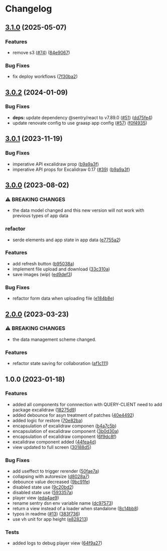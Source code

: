 # Changelog

## [3.1.0](https://github.com/graasp/graasp-app-excalidraw/compare/v3.0.2...v3.1.0) (2025-05-07)


### Features

* remove s3 ([#74](https://github.com/graasp/graasp-app-excalidraw/issues/74)) ([84e9067](https://github.com/graasp/graasp-app-excalidraw/commit/84e9067aba66b47109dafadbb0e4b09d6519125d))


### Bug Fixes

* fix deploy workflows ([7f30ba2](https://github.com/graasp/graasp-app-excalidraw/commit/7f30ba24d91c6131fb51b488fa2f461a6c8de362))

## [3.0.2](https://github.com/graasp/graasp-app-excalidraw/compare/v3.0.1...v3.0.2) (2024-01-09)


### Bug Fixes

* **deps:** update dependency @sentry/react to v7.89.0 ([#51](https://github.com/graasp/graasp-app-excalidraw/issues/51)) ([dd75fe4](https://github.com/graasp/graasp-app-excalidraw/commit/dd75fe4b1b02d21286211fb5f96de2fd6e4f0465))
* update renovate config to use graasp app config ([#57](https://github.com/graasp/graasp-app-excalidraw/issues/57)) ([f0f4935](https://github.com/graasp/graasp-app-excalidraw/commit/f0f49353322ee5d6b27691782df98a8357e26570))

## [3.0.1](https://github.com/graasp/graasp-app-excalidraw/compare/v3.0.0...v3.0.1) (2023-11-19)


### Bug Fixes

* imperative API excalidraw prop ([b9a9a3f](https://github.com/graasp/graasp-app-excalidraw/commit/b9a9a3f3b1fd65027cac90d99acb24720bf79c6c))
* imperative API props for Excalidraw 0.17 ([#39](https://github.com/graasp/graasp-app-excalidraw/issues/39)) ([b9a9a3f](https://github.com/graasp/graasp-app-excalidraw/commit/b9a9a3f3b1fd65027cac90d99acb24720bf79c6c))

## [3.0.0](https://github.com/graasp/graasp-app-excalidraw/compare/v2.0.0...v3.0.0) (2023-08-02)


### ⚠ BREAKING CHANGES

* the data model changed and this new version will not work with previous types of app data

### refactor

* serde elements and app state in app data ([e7755a2](https://github.com/graasp/graasp-app-excalidraw/commit/e7755a26957d5d3c178261c1a7ebe6444c6cc63e))


### Features

* add refresh button ([b95038a](https://github.com/graasp/graasp-app-excalidraw/commit/b95038a9c8c2ae5f5856d10d903ae24d1dbe1aee))
* implement file upload and download ([33c310a](https://github.com/graasp/graasp-app-excalidraw/commit/33c310a951d97dbf5aa44c38bc45306563ffac82))
* save images (wip) ([ed9def3](https://github.com/graasp/graasp-app-excalidraw/commit/ed9def3b097d54133c70c725b0b20117f542775c))


### Bug Fixes

* refactor form data when uploading file ([e184b8e](https://github.com/graasp/graasp-app-excalidraw/commit/e184b8e38be044e3c19ea69da815739c07e194e0))

## [2.0.0](https://github.com/graasp/graasp-app-excalidraw/compare/v1.0.0...v2.0.0) (2023-03-23)


### ⚠ BREAKING CHANGES

* the data management scheme changed.

### Features

* refactor state saving for collaboration ([af1c111](https://github.com/graasp/graasp-app-excalidraw/commit/af1c111b9519c9c410308d6c16b3db7a643d60a9))

## 1.0.0 (2023-01-18)


### Features

* added all components for connnection with QUERY-CLIENT need to add package excalidraw ([18275d9](https://github.com/graasp/graasp-app-excalidraw/commit/18275d9910d95cc5352fef8cafa8c67ffeac1c9d))
* added debounce for asyn treatment of patches ([40e4492](https://github.com/graasp/graasp-app-excalidraw/commit/40e44928d8e329ade21995e5c1ad495cbee4275f))
* added logic for restore ([70e82ba](https://github.com/graasp/graasp-app-excalidraw/commit/70e82baedb3c2ffcb5b350748fe74aa84d5f0cd6))
* encapsulation of excalidraw componen ([b4a7c5b](https://github.com/graasp/graasp-app-excalidraw/commit/b4a7c5ba649b3cb6c45657e0f704bb8e0d7408d4))
* encapsulation of excalidraw component ([3b0d30a](https://github.com/graasp/graasp-app-excalidraw/commit/3b0d30a918d3c8b0ce991e95768c090a9ecf9f77))
* encapsulation of excalidraw component ([6f9dc8f](https://github.com/graasp/graasp-app-excalidraw/commit/6f9dc8f9f55c6263ff06567ee3db5fb30f70bbed))
* excalidraw component added ([44fea4d](https://github.com/graasp/graasp-app-excalidraw/commit/44fea4dca22079001276b1b6502a091329a498d6))
* view updated to full screen ([30188d5](https://github.com/graasp/graasp-app-excalidraw/commit/30188d5e0c987f87abcb88507be12a976ce2637b))


### Bug Fixes

* add useffect to trigger rerender ([50fae7a](https://github.com/graasp/graasp-app-excalidraw/commit/50fae7a204ab611541c9b3ae454ccdcb753e90ec))
* collapsing with autoresize ([d8028a7](https://github.com/graasp/graasp-app-excalidraw/commit/d8028a710173f553efa0cca7f0db5c2d26129c25))
* debounce value decreased ([9bc91fe](https://github.com/graasp/graasp-app-excalidraw/commit/9bc91fed6176c7423d2a69ccccf37458afaa72f2))
* disabled state use ([9c20bd2](https://github.com/graasp/graasp-app-excalidraw/commit/9c20bd2bb0619dd3980418583ce7b015e330778e))
* disabled state use ([593357a](https://github.com/graasp/graasp-app-excalidraw/commit/593357ad7efc4b19b0141ffddafa7b407bd6c9ab))
* player view ([eda4ae9](https://github.com/graasp/graasp-app-excalidraw/commit/eda4ae9e21634dfb442f109bf88996581ed8a235))
* rename sentry dsn env variable name ([dc97573](https://github.com/graasp/graasp-app-excalidraw/commit/dc97573a18b83bd778c2e1b259bcf8209750a208))
* return a view instead of a loader when standalone ([8c14bb8](https://github.com/graasp/graasp-app-excalidraw/commit/8c14bb8e283c8d9b601e179d860e6a470761b142))
* typos in readme ([#13](https://github.com/graasp/graasp-app-excalidraw/issues/13)) ([383f736](https://github.com/graasp/graasp-app-excalidraw/commit/383f7367d9627a208755fe99cc73f92acfa9a70d))
* use vh unit for app height ([e828213](https://github.com/graasp/graasp-app-excalidraw/commit/e828213396f87c449046254043c09419b7e7221b))


### Tests

* added logs to debug player view ([64f9a27](https://github.com/graasp/graasp-app-excalidraw/commit/64f9a27045724c5ad40c9d2cb0ee4f3a9f6f8c13))
